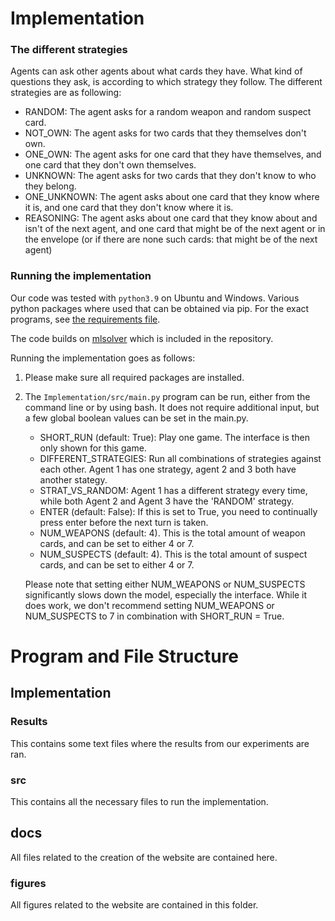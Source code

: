 # Implementation
### The different strategies
Agents can ask other agents about what cards they have. What kind of questions they ask, is according to which strategy they follow.
The different strategies are as following:
* RANDOM: The agent asks for a random weapon and random suspect card.
* NOT_OWN: The agent asks for two cards that they themselves don't own.
* ONE_OWN:  The agent asks for one card that they have themselves, and one card that they don't own themselves.
* UNKNOWN: The agent asks for two cards that they don't know to who they belong.
* ONE_UNKNOWN: The agent asks about one card that they know where it is, and one card that they don't know where it is.
* REASONING: The agent asks about one card that they know about and isn't of the next agent, and one card that might be of the next
            agent or in the envelope (or if there are none such cards: that might be of the next agent)
### Running the implementation
Our code was tested with `python3.9` on Ubuntu and Windows.
Various python packages where used that can be obtained via pip. For the exact programs, see [the requirements file](requirements.txt).

The code builds on [mlsolver](https://github.com/erohkohl/mlsolver) which is included in the repository.

Running the implementation goes as follows:

1. Please make sure all required packages are installed.
2. The `Implementation/src/main.py` program can be run, either from the command line or by using bash.
    It does not require additional input, but a few global boolean values can be set in the main.py.
   * SHORT_RUN (default: True): Play one game. The interface is then only shown for this game.
    * DIFFERENT_STRATEGIES: Run all combinations of strategies against each other. Agent 1 has one strategy, agent 2 and 3 both have another stategy.
    * STRAT_VS_RANDOM: Agent 1 has a different strategy every time, while both Agent 2 and Agent 3 have the 'RANDOM' strategy.
    * ENTER (default: False): If this is set to True, you need to continually press enter before the next turn is taken.
    * NUM_WEAPONS (default: 4). This is the total amount of weapon cards, and can be set to either 4 or 7.
    * NUM_SUSPECTS (default: 4). This is the total amount of suspect cards, and can be set to either 4 or 7.

    Please note that setting either NUM_WEAPONS or NUM_SUSPECTS significantly slows down the model,
especially the interface. While it does work, we don't recommend setting NUM_WEAPONS or NUM_SUSPECTS to 7 in
   combination with SHORT_RUN = True.

# Program and File Structure
## Implementation
### Results
This contains some text files where the results from our experiments are ran.
### src
This contains all the necessary files to run the implementation.
## docs
All files related to the creation of the website are contained here.
### figures
All figures related to the website are contained in this folder.
